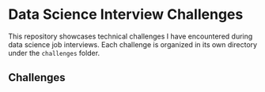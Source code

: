 # Data Science Interview Challenges

This repository showcases technical challenges I have encountered during data science job interviews. Each challenge is organized in its own directory under the `challenges` folder.

## Challenges

